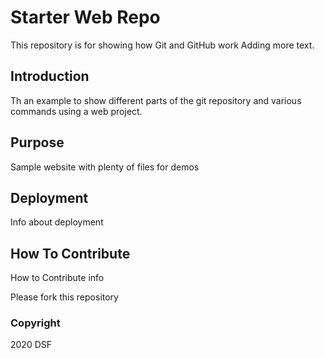 # Starter Web Repo

This repository is for showing how Git and GitHub work
Adding more text.

## Introduction
Th an example to show different parts of the git repository and various commands using a web project.

## Purpose

Sample website with plenty of files for demos

## Deployment
Info about deployment

## How To Contribute
How to Contribute info

Please fork this repository

### Copyright

2020 DSF
